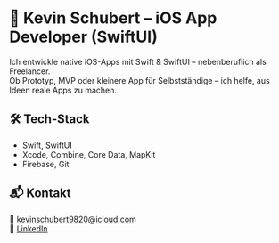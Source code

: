 # 👋 Kevin Schubert – iOS App Developer (SwiftUI)

Ich entwickle native iOS-Apps mit Swift & SwiftUI – nebenberuflich als Freelancer.  
Ob Prototyp, MVP oder kleinere App für Selbstständige – ich helfe, aus Ideen reale Apps zu machen.

## 🛠️ Tech-Stack
- Swift, SwiftUI
- Xcode, Combine, Core Data, MapKit
- Firebase, Git

## 📬 Kontakt
📧 kevinschubert9820@icloud.com  
🔗 [LinkedIn](https://www.linkedin.com/in/kevin-schubert-40a0a5324)

